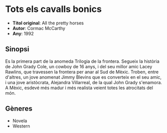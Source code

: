 # Tots els cavalls bonics
- __Títol original__: All the pretty horses
- __Autor__: Cormac McCarthy
- __Any__: 1992

## Sinopsi
Es la primera part de la anomeda Trilogia de la frontera. Segueix la història de John Grady Cole, un cowboy de 16 anys, i del seu millor amic Lacey Rawlins, que travessen la frontera per anar al Sud de Mèxic. Troben, entre d'altres, un jove anomenat Jimmy Blevins que es converteix en el seu amic, i una jove aristòcrata, Alejandra Villarreal, de la qual John Grady s'enamora. A Mèxic, esdevé més madur i més realista veient totes les atrocitats del món.

## Gèneres
- Novela
- Western